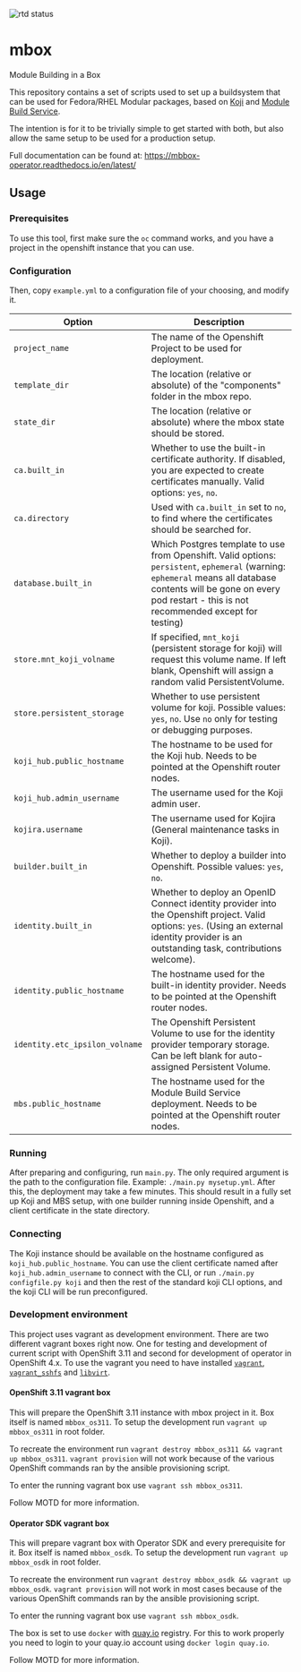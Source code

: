 ![rtd status](https://mbbox-operator.readthedocs.io/en/latest/)

# mbox
Module Building in a Box

This repository contains a set of scripts used to set up a buildsystem that can be used for Fedora/RHEL Modular packages, based on [Koji](https://pagure.io/koji/) and [Module Build Service](https://pagure.io/fm-orchestrator/).

The intention is for it to be trivially simple to get started with both, but also allow the same setup to be used for a production setup.

Full documentation can be found at: https://mbbox-operator.readthedocs.io/en/latest/

## Usage

### Prerequisites
To use this tool, first make sure the `oc` command works, and you have a project in the openshift instance that you can use.

### Configuration
Then, copy `example.yml` to a configuration file of your choosing, and modify it.

Option | Description
-------|------------
`project_name` | The name of the Openshift Project to be used for deployment.
`template_dir` | The location (relative or absolute) of the "components" folder in the mbox repo.
`state_dir` | The location (relative or absolute) where the mbox state should be stored.
`ca.built_in` | Whether to use the built-in certificate authority. If disabled, you are expected to create certificates manually. Valid options: `yes`, `no`.
`ca.directory` | Used with `ca.built_in` set to `no`, to find where the certificates should be searched for.
`database.built_in` | Which Postgres template to use from Openshift. Valid options: `persistent`, `ephemeral` (warning: `ephemeral` means all database contents will be gone on every pod restart - this is not recommended except for testing)
`store.mnt_koji_volname` | If specified, `mnt_koji` (persistent storage for koji) will request this volume name. If left blank, Openshift will assign a random valid PersistentVolume.
`store.persistent_storage` | Whether to use persistent volume for koji. Possible values: `yes`, `no`. Use `no` only for testing or debugging purposes.
`koji_hub.public_hostname` | The hostname to be used for the Koji hub. Needs to be pointed at the Openshift router nodes.
`koji_hub.admin_username` | The username used for the Koji admin user.
`kojira.username` | The username used for Kojira (General maintenance tasks in Koji).
`builder.built_in` | Whether to deploy a builder into Openshift. Possible values: `yes`, `no`.
`identity.built_in` | Whether to deploy an OpenID Connect identity provider into the Openshift project. Valid options: `yes`. (Using an external identity provider is an outstanding task, contributions welcome).
`identity.public_hostname` | The hostname used for the built-in identity provider. Needs to be pointed at the Openshift router nodes.
`identity.etc_ipsilon_volname` | The Openshift Persistent Volume to use for the identity provider temporary storage. Can be left blank for auto-assigned Persistent Volume.
`mbs.public_hostname` | The hostname used for the Module Build Service deployment. Needs to be pointed at the Openshift router nodes.


### Running
After preparing and configuring, run `main.py`. The only required argument is the path to the configuration file.
Example: `./main.py mysetup.yml`.
After this, the deployment may take a few minutes.
This should result in a fully set up Koji and MBS setup, with one builder running inside Openshift, and a client certificate in the state directory.

### Connecting
The Koji instance should be available on the hostname configured as `koji_hub.public_hostname`.
You can use the client certificate named after `koji_hub.admin_username` to connect with the CLI, or run `./main.py configfile.py koji` and then the rest of the standard koji CLI options, and the koji CLI will be run preconfigured.

### Development environment
This project uses vagrant as development environment. There are two different vagrant boxes right now. One for testing and development of current script with OpenShift 3.11 and second for development of operator in OpenShift 4.x. To use the vagrant you need to have installed [`vagrant`](https://www.vagrantup.com/), [`vagrant_sshfs`](https://github.com/dustymabe/vagrant-sshfs) and [`libvirt`](https://libvirt.org/).

#### OpenShift 3.11 vagrant box
This will prepare the OpenShift 3.11 instance with mbox project in it. Box itself is named `mbbox_os311`. To setup the development run `vagrant up mbbox_os311` in root folder.

To recreate the environment run `vagrant destroy mbbox_os311 && vagrant up mbbox_os311`. `vagrant provision` will not work because of the various OpenShift commands ran by the ansible provisioning script.

To enter the running vagrant box use `vagrant ssh mbbox_os311`.

Follow MOTD for more information.

#### Operator SDK vagrant box
This will prepare vagrant box with Operator SDK and every prerequisite for it. Box itself is named `mbbox_osdk`. To setup the development run `vagrant up mbbox_osdk` in root folder.

To recreate the environment run `vagrant destroy mbbox_osdk && vagrant up mbbox_osdk`. `vagrant provision` will not work in most cases because of the various OpenShift commands ran by the ansible provisioning script.

To enter the running vagrant box use `vagrant ssh mbbox_osdk`.

The box is set to use `docker` with [quay.io](https://quay.io) registry. For this to work properly you need to login to your quay.io account using `docker login quay.io`.

Follow MOTD for more information.
